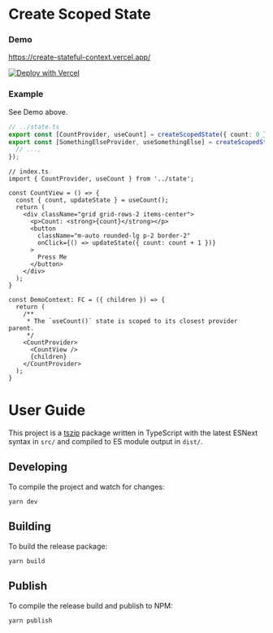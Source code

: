 # Create Scoped State

### Demo

https://create-stateful-context.vercel.app/

[![Deploy with
Vercel](https://vercel.com/button)](https://vercel.com/new/clone?repository-url=https%3A%2F%2Fgithub.com%2Fctjlewis%2Fcreate-stateful-context&demo-title=Stateful%20Context%20Demo&demo-description=A%20demo%20showing%20multiple%20scoped%20states.&demo-url=https%3A%2F%2Fcreate-stateful-context.vercel.app%2F&demo-image=https%3A%2F%2Fi.imgur.com%2FHJPUBiW.png)

### Example

See Demo above.

```ts
// ../state.ts
export const [CountProvider, useCount] = createScopedState({ count: 0 });
export const [SomethingElseProvider, useSomethingElse] = createScopedState({
  // ...,
});
```

```tsx
// index.ts
import { CountProvider, useCount } from '../state';

const CountView = () => {
  const { count, updateState } = useCount();
  return (
    <div className="grid grid-rows-2 items-center">
      <p>Count: <strong>{count}</strong></p>
      <button
        className="m-auto rounded-lg p-2 border-2"
        onClick={() => updateState({ count: count + 1 })}
      >
        Press Me
      </button>
    </div>
  );
}

const DemoContext: FC = ({ children }) => {
  return (
    /**
     * The `useCount()` state is scoped to its closest provider parent.
     */
    <CountProvider>
      <CountView />
      {children}
    </CountProvider>
  );
}
```

# User Guide

This project is a [tszip](https://github.com/tszip/tszip) package written in
TypeScript with the latest ESNext syntax in `src/` and compiled to ES module
output in `dist/`.

## Developing
To compile the project and watch for changes:

```
yarn dev
```

## Building
To build the release package:

```
yarn build
```

## Publish
To compile the release build and publish to NPM:

```
yarn publish
```